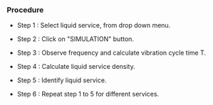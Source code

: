 ### Procedure

- Step 1 : Select liquid service, from drop down menu.
- Step 2 : Click on "SIMULATION" button.

- Step 3 : Observe frequency and calculate vibration cycle time T.
- Step 4 : Calculate liquid service density.
- Step 5 : Identify liquid service.
- Step 6 : Repeat step 1 to 5 for different services.
